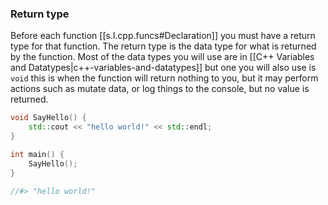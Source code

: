 

### Return type

Before each function [[s.l.cpp.funcs#Declaration]] you must have a return type for that function. The return type is the data type for what is returned by the function. Most of the data types you will use are in [[C++ Variables and Datatypes|c++-variables-and-datatypes]] but one you will also use is `void` this is when the function will return nothing to you, but it may perform actions such as mutate data, or log things to the console, but no value is returned.

```cpp
void SayHello() {
	std::cout << "hello world!" << std::endl;
}

int main() {
	SayHello();
}

//#> "hello world!"
```
